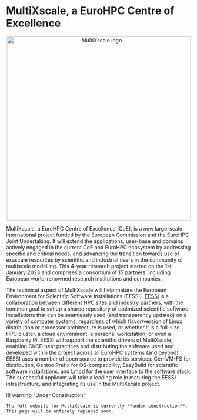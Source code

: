 # MultiXscale, a EuroHPC Centre of Excellence

<p align="center"><img src="img/multixscale_logo.png" alt="MultiXscale logo" width="500px"/></p>

MultiXscale, a EuroHPC Centre of Excellence (CoE), is a new large-scale international project funded by the European Commission and the EuroHPC Joint Undertaking. It will extend the applications, user-base and domains actively engaged in the current CoE and EuroHPC ecosystem by addressing specific and critical needs, and advancing the transition towards use of exascale resources by scientific and industrial users in the community of multiscale modelling. This 4-year research project started on the 1st January 2023 and comprises a consortium of 15 partners, including European world-renowned research institutions and companies.

The technical aspect of MultiXscale will help mature the European Environment for Scientific Software Installations (EESSI). [EESSI](https://eessi.github.io/docs/) is a collaboration between different HPC sites and industry partners, with the common goal to set up a shared repository of optimized scientific software installations that can be seamlessly used (and transparently updated) on a variety of computer systems, regardless of which flavor/version of Linux distribution or processor architecture is used, or whether it is a full-size HPC cluster, a cloud environment, a personal workstation, or even a Raspberry Pi. EESSI will support the scientific drivers of MultiXscale, enabling CI/CD best practices and distributing the software used and developed within the project across all EuroHPC systems (and beyond). EESSI uses a number of open source to provide its services: CernVM-FS for distribution, Gentoo Prefix for OS-compatibility, EasyBuild for scientific software installations, and Lmod for the user interface to the software stack. The successful applicant will take a leading role in maturing the EESSI infrastructure, and integrating its use in the MultiXscale project.

!!! warning "Under Construction"

    The full website for MultiXscale is currently **under construction**. This page will be entirely replaced soon. 
